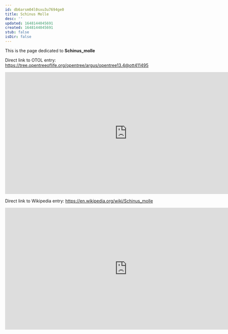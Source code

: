 ```yaml
---
id: db6arsm04l0sxu3u7694ge0
title: Schinus Molle
desc: ''
updated: 1648144045691
created: 1648144045691
stub: false
isDir: false
---
```

This is the page dedicated to **Schinus_molle**


Direct link to OTOL entry: https://tree.opentreeoflife.org/opentree/argus/opentree13.4@ott411495



<html>
    <body>
    <iframe src="https://tree.opentreeoflife.org/opentree/argus/opentree13.4@ott411495"
    width="800" height="400" frameborder="0" allowfullscreen> </iframe>
    </body>
</html>
    


Direct link to Wikipedia entry: https://en.wikipedia.org/wiki/Schinus_molle



<html>
    <body>
    <iframe src="https://en.wikipedia.org/wiki/Schinus_molle"
    width="800" height="400" frameborder="0" allowfullscreen> </iframe>
    </body>
</html>
    
